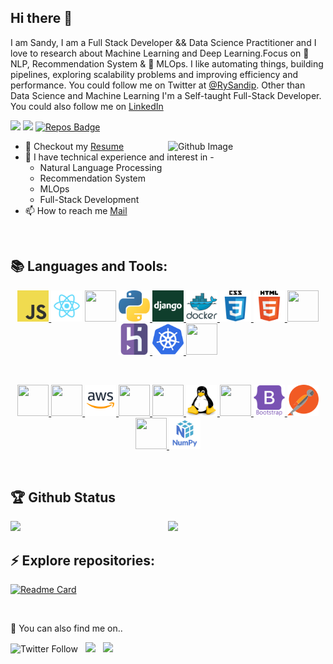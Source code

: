 ## Hi there :wave:
I am Sandy, I am a Full Stack Developer && Data Science Practitioner and I love to research about Machine Learning and Deep Learning.Focus on 📜 NLP, Recommendation System & 🚀 MLOps. I like automating things, building pipelines, exploring scalability problems and improving efficiency and performance. You could follow me on Twitter at [@RySandip](https://twitter.com/RySandip). Other than Data Science and Machine Learning I'm a Self-taught Full-Stack Developer. You could also follow me on [LinkedIn](https://www.linkedin.com/in/pransandip)


![](https://komarev.com/ghpvc/?username=pransandip&style=flat)
![](https://img.shields.io/badge/focus-MLOps-3c9)
[![Repos Badge](https://badges.pufler.dev/repos/pransandip/?style=flat&logo=github&color=green)](https://badges.pufler.dev)

<img width="50%" align="right" alt="Github Image" src="https://raw.githubusercontent.com/onimur/.github/master/.resources/git-header.svg" />

*  📝 Checkout my [Resume](https://drive.google.com/file/d/1CLM1eM_Be7OPyMBsJ286xuYmVhr0kTuF/view?usp=sharing)
*  🧠 I have technical experience and interest in -
   * Natural Language Processing
   * Recommendation System
   * MLOps
   * Full-Stack Development
* 📫 How to reach me [Mail](mailto:pransandip@gmail.com)
<br />

## 📚 Languages and Tools:
<div align="center">
<p> 
<a href="https://www.javascript.com/" target="_blank"> 
<img src="https://raw.githubusercontent.com/github/explore/80688e429a7d4ef2fca1e82350fe8e3517d3494d/topics/javascript/javascript.png" height="50" width="50"> </a>

<a href="https://reactjs.org/" target="_blank"> 
<img src="https://raw.githubusercontent.com/github/explore/80688e429a7d4ef2fca1e82350fe8e3517d3494d/topics/react/react.png" height="50" width="50"></a>

<a href="https://jupyter.org/" target="_blank"> 
<img src="https://www.vectorlogo.zone/logos/jupyter/jupyter-icon.svg" height="50" width="50"></a>

<a href="https://www.python.org/" target="_blank"> 
<img src="https://github.com/pransandip/pransandip/blob/main/logos/python.png?raw=true" height="50" width="50">
</a>

<a href="https://www.djangoproject.com/" target="_blank">
<img src="https://github.com/pransandip/pransandip/blob/main/logos/django.jpg" height="50" width="50">
</a>

<a href="https://www.docker.com/" target="_blank">
<img src="https://raw.githubusercontent.com/devicons/devicon/master/icons/docker/docker-original-wordmark.svg"    height="50" width="50">
</a>

<a href="https://www.w3.org/Style/CSS/Overview.en.html" target="_blank">
<img src="https://raw.githubusercontent.com/devicons/devicon/master/icons/css3/css3-original-wordmark.svg" height="50" width="50">
</a>

<a href="https://html.com/" target="_blank">
<img src="https://raw.githubusercontent.com/devicons/devicon/master/icons/html5/html5-original-wordmark.svg" height="50" width="50">
</a>
<a href="https://cloud.google.com/" target="_blank">
<img src="https://www.vectorlogo.zone/logos/google_cloud/google_cloud-icon.svg" height="50" width="50">
</a>

<a href="https://www.heroku.com/" target="_blank">
<img src="https://github.com/pransandip/pransandip/blob/main/logos/Heroku.png?raw=true" height="50" width="50">
</a>

<a href="https://kubernetes.io/" target="_blank">
<img src="https://raw.githubusercontent.com/github/explore/01ea2a586e5da744792d0ccfce2f68b861f29301/topics/kubernetes/kubernetes.png" height="50" width="50">
</a>

<a href="https://www.mongodb.com/" target="_blank">
<img src="https://img.icons8.com/color/452/mongodb.png" height="50" width="50">
</a>
</p>

<br>
<p>
<a href="https://flask.palletsprojects.com/en/2.1.x/" target="_blank">
<img src="https://www.vectorlogo.zone/logos/pocoo_flask/pocoo_flask-icon.svg" height="50" width="50"> 
</a>

<a href="https://www.tensorflow.org/" target="_blank">
<img src="https://www.vectorlogo.zone/logos/tensorflow/tensorflow-icon.svg" height="50" width="50">
</a>

<a href="https://aws.amazon.com/" target="_blank">
<img src="https://raw.githubusercontent.com/github/explore/80688e429a7d4ef2fca1e82350fe8e3517d3494d/topics/aws/aws.png" height="50" width="50">
</a>

<a href="https://pytorch.org/" target="_blank">
<img src="https://www.vectorlogo.zone/logos/pytorch/pytorch-icon.svg" height="50" width="50">
</a>

<a href="https://code.visualstudio.com/" target="_blank">
<img src="https://github.com/Subhampreet/Subhampreet/blob/master/logos/vs.png?raw=true" height="50" width="50">
</a>

<a href="https://www.linux.org/" target="_blank">
<img src="https://github.com/pransandip/pransandip/blob/main/logos/Linux.png?raw=true" height="50" width="50">
</a>

<a href="https://git-scm.com/" target="_blank">
<img src="https://github.com/Subhampreet/Subhampreet/blob/master/logos/git.png?raw=true" height="50" width="50">
</a>

<a href="https://getbootstrap.com/" target="_blank">
<img src="https://raw.githubusercontent.com/devicons/devicon/master/icons/bootstrap/bootstrap-plain-wordmark.svg" height="50" width="50">
</a>

<a href="https://www.postman.com/" target="_blank">
<img src="https://github.com/pransandip/pransandip/blob/main/logos/postman.png?raw=true" height="50" width="50">
</a>

<a href="https://scikit-learn.org/stable/" target="_blank">
<img src="https://upload.wikimedia.org/wikipedia/commons/0/05/Scikit_learn_logo_small.svg" height="50" width="50">
</a>

<a href="https://numpy.org/" target="_blank">
<img src="https://github.com/pransandip/pransandip/blob/main/logos/numpy_github.png?raw=true" height="50" width="50"> 
</a>
</p>
</div>
<br>

## 🏆 Github Status
<img  src="https://github-readme-stats-zeta-woad.vercel.app/api?username=pransandip&hide=contribs&count_private=true&show_icons=true&hide_border=true&theme=vue" width="50%" align="right" >

<img  src="https://github-readme-streak-stats.herokuapp.com/?user=pransandip&theme=vue" width="43%" >
<br>

## ⚡ Explore repositories:
[![Readme Card](https://github-readme-stats-zeta-woad.vercel.app/api/pin/?username=pransandip&show_owner=true&theme=vue&repo=Advanced-Housing-Prices)](https://github.com/pransandip/Advanced-Housing-Prices)

<br>

💬 You can also find me on..

![Twitter Follow](https://img.shields.io/twitter/follow/RySandip?label=%40RySandip&style=social "follow me on Twitter")&nbsp;&nbsp; [![](https://img.shields.io/badge/Medium-12100E?style=flat&logo=medium&logoColor=black&color=grey)](https://medium.com/@pransandip "Read my blogs on Medium")&nbsp;&nbsp;   <a href="https://www.linkedin.com/in/pransandip/"><img src=https://content.linkedin.com/content/dam/me/business/en-us/amp/brand-site/v2/bg/LI-Bug.svg.original.svg height="20px"/><a/>

